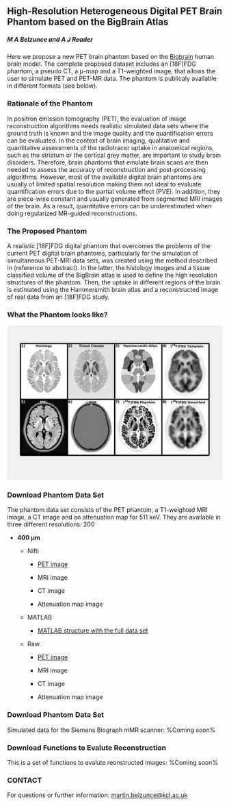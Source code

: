 ## High-Resolution Heterogeneous Digital PET Brain Phantom based on the BigBrain Atlas 
##### M A Belzunce and A J Reader

Here we propose a new PET brain phantom based on the [Bigbrain](https://bigbrain.loris.ca/main.php) human brain model. The complete proposed dataset includes an [18F]FDG phantom, a pseudo CT, a μ-map and a T1-weighted image, that allows the user to simulate PET and PET-MR data. The phantom is publicaly available in different formats (see below). 
<!---
A set of simulated scans for the Siemens Biograph mMR scanner is also available for different noise levels.
-->


### Rationale of the Phantom 
In positron emission tomography (PET), the evaluation of image reconstruction algorithms needs realistic simulated data sets where the ground truth is known and the image quality and the quantification errors can be evaluated. In the context of brain imaging, qualitative and quantitative assessments of the radiotracer uptake in anatomical regions, such as the striatum or the cortical grey matter, are important to study brain disorders. Therefore, brain phantoms that emulate brain scans are then needed to assess the accuracy of reconstruction and post-processing algorithms. However, most of the available digital brain phantoms are usually of limited spatial resolution making them not ideal to evaluate quantification errors due to the partial volume effect (PVE). In addition, they are piece-wise constant and usually generated from segmented MRI images of the brain. As a result, quantitative errors can be underestimated when doing regularized MR-guided reconstructions.

### The Proposed Phantom
A realistic [18F]FDG digital phantom that overcomes the problems of the current PET digital brain phantoms, particularly for the simulation of simultaneous PET-MRI data sets, was created using the method described in (reference to abstract). In the latter, the histology  images and a tissue classified volume of the BigBrain atlas is used to define the high resolution structures of the phantom. Then, the uptake in different regions of the brain is estimated using the Hammersmith brain atlas and a reconstructed image of real data from an [18F]FDG study.

### What the Phantom looks like?

![Phantom](images/phantom_images.png)

### Download Phantom Data Set
The phantom data set consists of the PET phantom, a T1-weighted MRI image, a CT image and an attenuation map for 511 keV. They are available in three different resolutions: 200 

* **400 &#181;m**

    - Nifti
    
        - [PET image](https://doi.org/10.5281/zenodo.1190597)
        
        - MRI image
        
        - CT image
        
        - Attenuation map image
        
    - MATLAB
    
        - [MATLAB structure with the full data set](https://doi.org/10.5281/zenodo.1190597)
        
    - Raw
    
        - [PET image](https://doi.org/10.5281/zenodo.1190597)
        
        - MRI image
        
        - CT image
        
        - Attenuation map image

### Download Phantom Data Set
Simulated data for the Siemens Biograph mMR scanner:
%Coming soon%

### Download Functions to Evalute Reconstruction
This is a set of functions to evalute reonstructed images:
%Coming soon%

### CONTACT
For questions or further information:
<a href="martin.belzunce@kcl.ac.uk">martin.belzunce@kcl.ac.uk</a>
